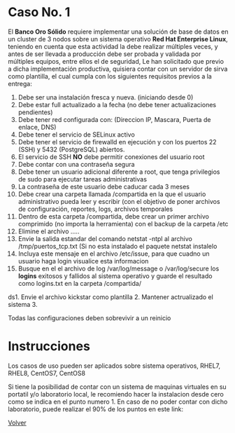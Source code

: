 # Caso No. 1

El **Banco Oro Sólido** requiere implementar una solución de base de datos en un cluster de 3 nodos sobre un sistema operativo **Red Hat Enterprise Linux**, teniendo en cuenta que esta actividad la debe realizar múltiples veces, y antes de ser llevada a producción debe ser probada y validada por múltiples equipos, entre ellos el de seguridad, Le han solicitado que previo a dicha implementación productiva, quisiera contar con un servidor de sirva como plantilla, el cual cumpla con los siguientes requisitos previos a la entrega:

1. Debe ser una instalación fresca y nueva. (iniciando desde 0)
2. Debe estar full actualizado a la fecha (no debe tener actualizaciones pendientes)
3. Debe tener red configurada con: (Direccion IP, Mascara, Puerta de enlace, DNS)
4. Debe tener el servicio de SELinux activo
5. Debe tener el servicio de firewalld en ejecución y con los puertos 22 (SSH) y 5432 (PostgreSQL) abiertos.
6. El servicio de SSH **NO** debe permitir conexiones del usuario root
7. Debe contar con una contraseña segura
8. Debe tener un usuario adicional diferente a root, que tenga privilegios de sudo para ejecutar tareas administrativas
9. La contraseña de este usuario debe caducar cada 3 meses
10. Debe crear una carpeta llamada /compartida en la que el usuario administrativo pueda leer y escribir (con el objetivo de poner archivos de configuración, reportes, logs, archivos temporales
11. Dentro de esta carpeta /compartida, debe crear un primer archivo comprimido (no importa la herramienta) con el backup de la carpeta /etc
12. Elimine el archivo .....
13. Envie la salida estandar del comando netstat -ntpl al archivo /tmp/puertos_tcp.txt (Si no esta instalado el paquete netstat instalelo
14. Incluya este mensaje en el archivo /etc/issue, para que cuadno un usuario haga login visualice esta informacion
15. Busque en el el archivo de log /var/log/message o /var/log/secure los **logins** exitosos y fallidos al sistema operativo y guarde el resultado como logins.txt en la carpeta /compartida/

ds1. Envie el archivo kickstar como plantilla 
2. Mantener actrualizado el sistema
3. 


Todas las configuraciones deben sobrevivir a un reinicio


# Instrucciones

Los casos de uso pueden ser aplicados sobre sistema operativos, RHEL7, RHEL8, CentOS7, CentOS8

Si tiene la posibilidad de contar con un sistema de maquinas virtuales en su portatil y/o laboratorio local, le recomiendo hacer la instalacion desde cero como se indica en el punto numero 1. En caso de no poder contar con dicho laboratorio, puede realizar el 90% de los puntos en este link:


[Volver](README.md) 
